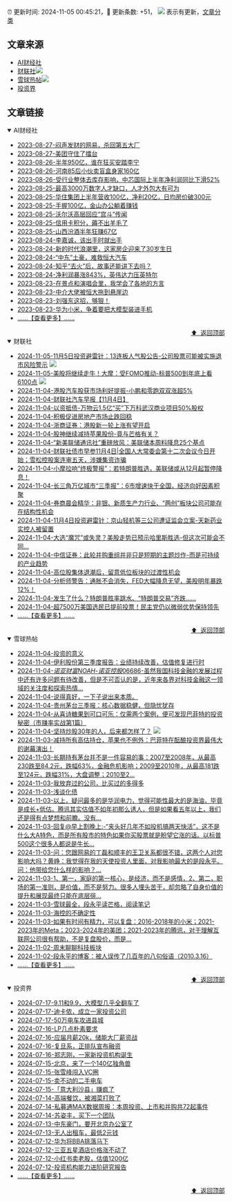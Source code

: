 ##

:alarm_clock: 更新时间: 2024-11-05 00:45:21，:rocket: 更新条数: +51， ![](/assets/dot.png) 表示有更新，[文章分类](/TAGS.md)

## 文章来源

- [AI财经社](#ai财经社)  
- [财联社](#财联社)![](/assets/dot.png)   
- [雪球热帖](#雪球热帖)![](/assets/dot.png)   
- [投资界](#投资界)  

## 文章链接

<details open>
<summary id="ai财经社">
 AI财经社
</summary>


- [2023-08-27-闷声发财的网易，杀回第五大厂](https://www.aicaijing.com.cn/article/18610)  
- [2023-08-27-美团守住了擂台](https://www.aicaijing.com.cn/article/18611)  
- [2023-08-26-半年950亿，谁在狂买安踏李宁](https://www.aicaijing.com.cn/article/18607)  
- [2023-08-26-河南85后小伙卖盲盒身家160亿](https://www.aicaijing.com.cn/article/18608)  
- [2023-08-26-受行业整体去库存影响，中芯国际上半年净利润同比下滑52%](https://www.aicaijing.com.cn/article/18609)  
- [2023-08-25-最高3000万数字人才缺口，人才外包大有可为](https://www.aicaijing.com.cn/article/18601)  
- [2023-08-25-华住集团上半年营收100亿，净利20亿，日均房价破300元](https://www.aicaijing.com.cn/article/18602)  
- [2023-08-25-手握100亿，金山办公躺着赚钱](https://www.aicaijing.com.cn/article/18603)  
- [2023-08-25-沃尔沃高层回应“宫斗”传闻](https://www.aicaijing.com.cn/article/18604)  
- [2023-08-25-信用卡积分，薅不出羊毛了](https://www.aicaijing.com.cn/article/18605)  
- [2023-08-25-山西汾酒半年狂赚67亿](https://www.aicaijing.com.cn/article/18606)  
- [2023-08-24-李嘉诚，该出手时就出手](https://www.aicaijing.com.cn/article/18596)  
- [2023-08-24-新的时代浪潮里，这家房企迎来了30岁生日](https://www.aicaijing.com.cn/article/18597)  
- [2023-08-24-“中东”土豪，难救恒大汽车](https://www.aicaijing.com.cn/article/18598)  
- [2023-08-24-知乎“去火”后，故事还能讲下去吗？](https://www.aicaijing.com.cn/article/18599)  
- [2023-08-24-净利润暴涨843%，英伟达力压英特尔](https://www.aicaijing.com.cn/article/18600)  
- [2023-08-23-在景点和演唱会里，我学会了各地的方言](https://www.aicaijing.com.cn/article/18591)  
- [2023-08-23-中介大佬被恒大拖到悬崖边](https://www.aicaijing.com.cn/article/18592)  
- [2023-08-23-刘强东这招，够狠！](https://www.aicaijing.com.cn/article/18593)  
- [2023-08-23-华为小米，争着要把大模型装进手机](https://www.aicaijing.com.cn/article/18594)  
- [......【查看更多】......](/details/AI财经社.md)

<div align="right"><a href="#文章来源">⬆ &nbsp;返回顶部</a></div>
</details>

<details open>
<summary id="财联社">
 财联社
</summary>


- [2024-11-05-11月5日投资避雷针：13连板人气股公告-公司股票可能被实施退市风险警示](https://www.cls.cn/detail/1848150) ![](/assets/new.png)  
- [2024-11-05-美股将继续走牛！大摩：受FOMO推动-标普500到年底上看6100点](https://www.cls.cn/detail/1848153) ![](/assets/new.png)  
- [2024-11-04-港股汽车股获市场利好提振-小鹏和零跑双双涨超5%](https://www.cls.cn/detail/1847123)  
- [2024-11-04-财联社汽车早报【11月4日】](https://www.cls.cn/detail/1847040)  
- [2024-11-04-以资抵债-万物云1.5亿“买”下万科武汉商业项目50%股权](https://www.cls.cn/detail/1846965)  
- [2024-11-04-积极促进房地产市场止跌回稳](https://www.cls.cn/detail/1847141)  
- [2024-11-04-浙商证券：港股新一轮上涨有望开启](https://www.cls.cn/detail/1847115)  
- [2024-11-04-股神继续减持苹果股份-竟与芒格有关？](https://www.cls.cn/detail/1847032)  
- [2024-11-04-“新美联储通讯社”重磅放风：美联储本周料降息25个基点](https://www.cls.cn/detail/1846983)  
- [2024-11-04-财联社债市早参11月4日|全国人大常委会第十二次会议今日开始；雪松控股案连审五天，涉嫌集资诈骗](https://www.cls.cn/detail/1846973)  
- [2024-11-04-小摩拉响“终极警报”：若特朗普胜选，美联储或从12月起暂停降息！](https://www.cls.cn/detail/1846957)  
- [2024-11-04-长三角万亿城市“三季报”：6市增速快于全国，经济向好因素积聚](https://www.cls.cn/detail/1846956)  
- [2024-11-04-券商晨会精华：非银、新质生产力行业、“两创”板块公司可能存在结构性机会](https://www.cls.cn/detail/1846959)  
- [2024-11-04-11月4日投资避雷针：京山轻机等三公司遭证监会立案-天新药业实控人被留置](https://www.cls.cn/detail/1846963)  
- [2024-11-04-大选“魔咒”或失灵？美股走势已预示哈里斯胜选-但这次可能会不同…](https://www.cls.cn/detail/1846964)  
- [2024-11-04-中信证券：此轮并购重组并非只是短期的主题炒作-而是可持续的产业趋势](https://www.cls.cn/detail/1846972)  
- [2024-11-04-高位股集体退潮后，留意低位板块的过渡性机会](https://www.cls.cn/detail/1847035)  
- [2024-11-04-分析师警告：通胀不会消失，FED大幅降息无望，美股明年暴跌12%！](https://www.cls.cn/detail/1847029)  
- [2024-11-04-发生了什么？特朗普胜率跳水、“特朗普交易”齐跌……](https://www.cls.cn/detail/1847076)  
- [2024-11-04-超7500万美国选民已提前投票！民主党仍以微弱优势保持领先](https://www.cls.cn/detail/1847143)  
- [......【查看更多】......](/details/财联社.md)

<div align="right"><a href="#文章来源">⬆ &nbsp;返回顶部</a></div>
</details>

<details open>
<summary id="雪球热帖">
 雪球热帖
</summary>


- [2024-11-04-投资的意义](https://xueqiu.com/1551146876/311072595)  
- [2024-11-04-伊利股份第三季度报告：业绩持续改善，估值修复进行时](https://xueqiu.com/8151841495/311022367)  
- [2024-11-04-$诺亚财富NOAH$-$诺亚控股06686$-虽然我国科技金融的发展过程中还有许多问题有待改善，但是不可否认的是，近年来各界对科技金融这一领域的关注度和探索热情...](https://xueqiu.com/9236254051/311016573)  
- [2024-11-04-说得真好，一下子说出来本质。](https://xueqiu.com/6451611049/310940085)  
- [2024-11-04-贵州茅台三季报：核心数据稳健，但隐忧犹存](https://xueqiu.com/5939653998/311043763)  
- [2024-11-04-从喜诗糖果到可口可乐：仅需两个案例，便可发现巴菲特的投资秘密（市赚率实战第1篇）](https://xueqiu.com/9363345092/311083649)  
- [2024-11-04-坚持炒股30年的人，后来都怎样了？](https://xueqiu.com/1815298037/311087764) ![](/assets/new.png)  
- [2024-11-03-减持所有高估持仓，苹果也不例外：巴菲特在酝酿投资界最伟大的谢幕演出！](https://xueqiu.com/9363345092/310920416)  
- [2024-11-03-长期持有茅台并不是一件容易的事：2007至2008年，从最高230跌至84.2元，跌幅63%，金融危机影响；2009至2010年，从最高181跌至124元，跌幅31%，大盘调整；2010至2...](https://xueqiu.com/7142097454/310900085)  
- [2024-11-03-我放弃过的公司，比买过的多得多](https://xueqiu.com/4381703788/310882095)  
- [2024-11-03-浅谈化债](https://xueqiu.com/7022880143/310905292)  
- [2024-11-03-以上，疑问最多的是华润电力，觉得可能性最大的是海油，毕竟是成长+低估。腾讯其实估值不如年初那么诱人，但是如果看五年以上，我们还是得有点梦想和前瞻。没有...](https://xueqiu.com/4111857140/310902265)  
- [2024-11-03-回复@早上割晚上:-“夹头好几年不如投机搞两天快活”，这不是什么大A特色，而是所有股市的特色如果你买股票就是盼望它涨的话。以标普500这个很多人都说是牛长...](https://xueqiu.com/1556808774/310879507)  
- [2024-11-03-问：您跟网易的丁磊和顺丰的王卫关系都很不错，这两个人对您影响大吗？黄峥：我觉得在我的天使投资人里面，对我影响最大的是段永平。问：他带给您什么样的影响？...](https://xueqiu.com/7667646479/310879666)  
- [2024-11-03-1、第一，家庭的第一核心，是经济，而不是感情，2、第二，职场的第一准则，是价值，而不是努力。很多人埋头苦干，却忽略了自身价值的提升和展现最终只能在底层徘...](https://xueqiu.com/1326488267/310895841)  
- [2024-11-03-雪球最全，段永平读芒格，阅读笔记](https://xueqiu.com/8959246745/310894069)  
- [2024-11-03-海控的不确定性](https://xueqiu.com/1551146876/310901422)  
- [2024-11-03-如果有时间有精力，可以复盘：2016-2018年的小米；2021-2023年的Meta；2023-2024年的美团；2021-2023年的腾讯，对于理解互联网公司很有帮助，不是复盘股价，而是...](https://xueqiu.com/6623660105/310916431)  
- [2024-11-02-周末聊聊科技板块](https://xueqiu.com/7860276567/310816093)  
- [2024-11-02-段永平的博客：被人误传了几百年的八句俗语（2010.3.16）](https://xueqiu.com/1720046137/310819822)  
- [......【查看更多】......](/details/雪球热帖.md)

<div align="right"><a href="#文章来源">⬆ &nbsp;返回顶部</a></div>
</details>

<details open>
<summary id="投资界">
 投资界
</summary>


- [2024-07-17-9.11和9.9，大模型几乎全翻车了](https://posts.careerengine.us/p/6697778c44726b29bffa3a09)  
- [2024-07-17-迪卡侬，成立一家投资公司](https://posts.careerengine.us/p/6697778c44726b29bffa3a01)  
- [2024-07-17-50万电车攻进县城](https://posts.careerengine.us/p/6697779c831e1d29eea44253)  
- [2024-07-16-LP几点朴素要求](https://posts.careerengine.us/p/669636a8720ed522248054dc)  
- [2024-07-16-应届月薪20k，储能大厂薪资战](https://posts.careerengine.us/p/669636a8720ed522248054d4)  
- [2024-07-16-复旦系，正排队宣布融资](https://posts.careerengine.us/p/66963699cb38e136a496986c)  
- [2024-07-16-郑志刚，一家新投资机构诞生](https://posts.careerengine.us/p/66963699cb38e136a4969874)  
- [2024-07-15-北京，来了一个140亿独角兽](https://posts.careerengine.us/p/6694db59a0c3ac562b61f9af)  
- [2024-07-15-张雪峰闯入VC圈](https://posts.careerengine.us/p/6694db59a0c3ac562b61f9b7)  
- [2024-07-15-卖不动的二手电车](https://posts.careerengine.us/p/6694db6836b2f1565d9b541a)  
- [2024-07-15-「意大利沙县」赚疯了](https://posts.careerengine.us/p/6694db6836b2f1565d9b5422)  
- [2024-07-14-高端餐饮，被湘菜打败了](https://posts.careerengine.us/p/6693862333c6e710d0bf9dc4)  
- [2024-07-14-私募通MAX数据周报：本周投资、上市和并购共72起事件](https://posts.careerengine.us/p/6693862333c6e710d0bf9dcc)  
- [2024-07-14-苏姿丰，买下一个团队](https://posts.careerengine.us/p/6693861481427510b2b9c123)  
- [2024-07-13-中东豪门，要开北京办公室了](https://posts.careerengine.us/p/66922794a876f80d113b51fe)  
- [2024-07-13-无人出租车，最低2元钱](https://posts.careerengine.us/p/669227b82202ae0dfac5d713)  
- [2024-07-12-华为将BBA挑落马下](https://posts.careerengine.us/p/6690a6c68082df14ead7eaac)  
- [2024-07-12-三亚五星酒店价格涨不动了](https://posts.careerengine.us/p/6690a6c68082df14ead7eaa4)  
- [2024-07-12-小红书卖老股，估值1200亿](https://posts.careerengine.us/p/6690a6b756b00014bcc00e8f)  
- [2024-07-12-投资机构能力进阶研究报告](https://posts.careerengine.us/p/6690a6b756b00014bcc00e87)  
- [......【查看更多】......](/details/投资界.md)

<div align="right"><a href="#文章来源">⬆ &nbsp;返回顶部</a></div>
</details>
